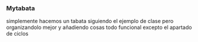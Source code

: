 ### Mytabata
simplemente hacemos un tabata siguiendo el ejemplo de clase pero organizandolo mejor y añadiendo cosas todo funcional excepto el apartado de ciclos
